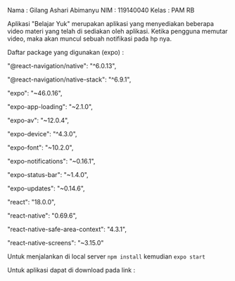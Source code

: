 Nama : Gilang Ashari Abimanyu
NIM : 119140040
Kelas : PAM RB

Aplikasi "Belajar Yuk" merupakan aplikasi yang menyediakan beberapa video materi yang telah di sediakan oleh aplikasi.
Ketika pengguna memutar video, maka akan muncul sebuah notifikasi pada hp nya.

Daftar package yang digunakan (expo) :

"@react-navigation/native": "^6.0.13",

"@react-navigation/native-stack": "^6.9.1",

"expo": "~46.0.16",

"expo-app-loading": "~2.1.0",

"expo-av": "~12.0.4",

"expo-device": "^4.3.0",

"expo-font": "~10.2.0",

"expo-notifications": "~0.16.1",

"expo-status-bar": "~1.4.0",

"expo-updates": "~0.14.6",

"react": "18.0.0",

"react-native": "0.69.6",

"react-native-safe-area-context": "4.3.1",

"react-native-screens": "~3.15.0"

 Untuk menjalankan di local server ```npm install```
 kemudian ```expo start```
 
 Untuk aplikasi dapat di download pada link :
 
 
    
